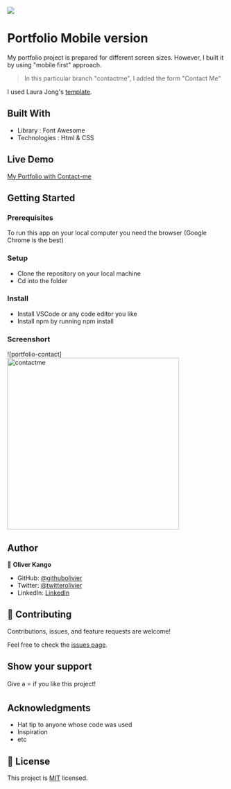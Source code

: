 ![](https://img.shields.io/badge/Microverse-blueviolet)

# Portfolio Mobile version

My portfolio project is prepared for different screen sizes. However, I built it by using "mobile first" approach. 

> In this particular branch "contactme", I added the form "Contact Me"

I used Laura Jong's [template](https://www.figma.com/file/l7SqJ3ZfkAKih9sFxvWSR4/Microverse-Student-Project-1?node-id=23%3A10.).



## Built With

- Library : Font Awesome
- Technologies : Html & CSS

## Live Demo

[My Portfolio with Contact-me](https://portofolio-contactme.netlify.app/)


## Getting Started




### Prerequisites

To run this app on your local computer you need the browser (Google Chrome is the best)

### Setup

- Clone the repository on your local machine
- Cd into the folder

### Install

- Install VSCode or any code editor you like
- Install npm by running npm install

### Screenshort

![portfolio-contact] <img width="396" margin="0 auto" alt="contactme" src="https://user-images.githubusercontent.com/108806646/186347498-f50cb395-eb72-411e-8850-66639533db3a.png">


## Author

👤 **Oliver Kango**

- GitHub: [@githubolivier](https://github.com/Olivier-Kango)
- Twitter: [@twitterolivier](https://twitter.com/olivierkango1)
- LinkedIn: [LinkedIn](https://www.linkedin.com/in/olivier-kango-b990601b8/)

## 🤝 Contributing

Contributions, issues, and feature requests are welcome!

Feel free to check the [issues page](../../issues/).

## Show your support

Give a ⭐️ if you like this project!

## Acknowledgments

- Hat tip to anyone whose code was used
- Inspiration
- etc

## 📝 License

This project is [MIT](./LICENSE) licensed.
